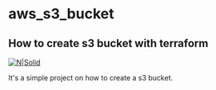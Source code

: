 # aws_s3_bucket
## How to create s3 bucket with terraform 

[![N|Solid](https://reztalkstech.com/wp-content/uploads/2020/03/s3.png)](https://registry.terraform.io/providers/hashicorp/aws/latest/docs/resources/s3_bucket)



It's a simple project on how to create a s3 bucket.
